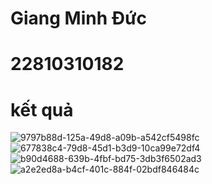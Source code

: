 # Giang Minh Đức
# 22810310182
# kết quả
![9797b88d-125a-49d8-a09b-a542cf5498fc](https://github.com/user-attachments/assets/81725485-c078-43fc-a5ea-040c77ab7b46)
![677838c4-79d8-45d1-b3d9-10ca99e72df4](https://github.com/user-attachments/assets/4883d5ba-d252-4113-a39e-c67a49e95750)
![b90d4688-639b-4fbf-bd75-3db3f6502ad3](https://github.com/user-attachments/assets/d3a7a340-7217-4fa1-8efc-2957d4d55432)
![a2e2ed8a-b4cf-401c-884f-02bdf846484c](https://github.com/user-attachments/assets/8e8011aa-cd30-4172-88b7-8b345a34cd4d)
